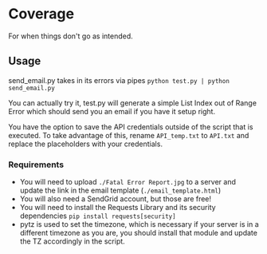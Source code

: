 # Coverage
For when things don't go as intended.

## Usage
send_email.py takes in its errors via pipes
    `python test.py | python send_email.py`

You can actually try it, test.py will generate a simple List Index out of Range Error which should send you an email if you have it setup right.

You have the option to save the API credentials outside of the script that is executed. To take advantage of this, rename `API_temp.txt` to `API.txt` and replace the placeholders with your credentials.

### Requirements

* You will need to upload `./Fatal Error Report.jpg` to a server and update the link in the email template (`./email_template.html`)
* You will also need a SendGrid account, but those are free!
* You will need to install the Requests Library and its security dependencies   `pip install requests[security]`
* pytz is used to set the timezone, which is necessary if your server is in a different timezone as you are, you should install that module and update the TZ accordingly in the script.
